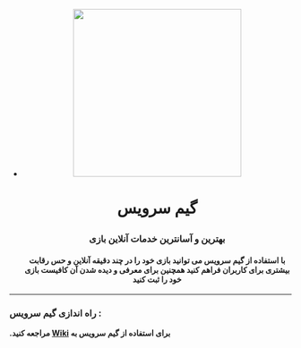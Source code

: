 - <p align="center">
  <img width="300" height="300" src="http://uupload.ir/files/3oi_logo_small.png">


  <h1>
      <p align="center">
      <b>گیم سرویس</b>
      </p>
  </h1>
  <h3>
      <p align="center">
         <b> بهترین و آسانترین خدمات آنلاین بازی </b>
      </p>
  </h3>
  

  <h4>
      <p align="center">
         <b> با استفاده از گیم سرویس می توانید بازی خود را در چند دقیقه آنلاین و حس رقابت بیشتری برای کاربران فراهم کنید
   همچنین برای معرفی و دیده شدن آن کافیست بازی خود را ثبت کنید </b>
      </p>
  </h4>
----



### راه اندازی گیم سرویس :

 **.مراجعه کنید  [Wiki](https://github.com/firoozehcorporation/GameService-Android-Unity-SDK/wiki) برای استفاده از گیم سرویس به**